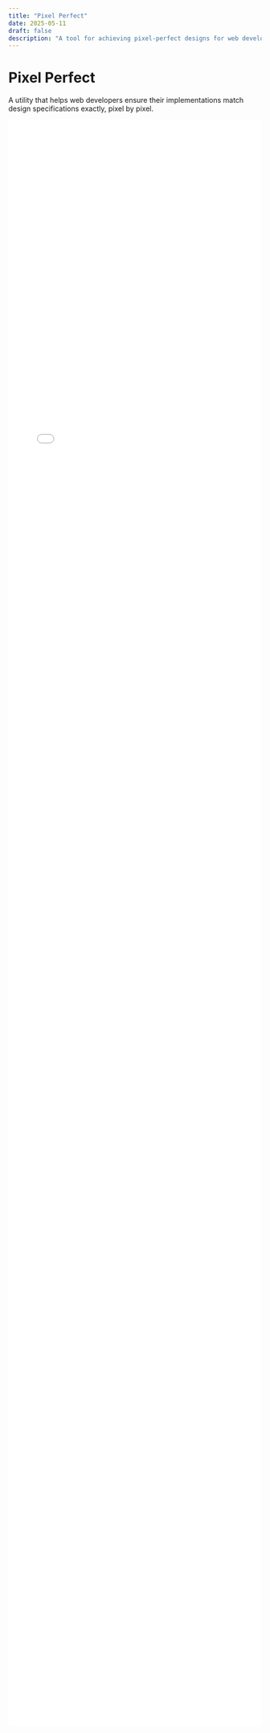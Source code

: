 ```yaml
---
title: "Pixel Perfect"
date: 2025-05-11
draft: false
description: "A tool for achieving pixel-perfect designs for web development."
---
```


# Pixel Perfect

A utility that helps web developers ensure their implementations match design specifications exactly, pixel by pixel.

<iframe src="/projects_html/pixelperfect.html" style="width:100%; height:600px; border:0; min-height: 80vh;" title="Pixel Perfect Project"></iframe>
